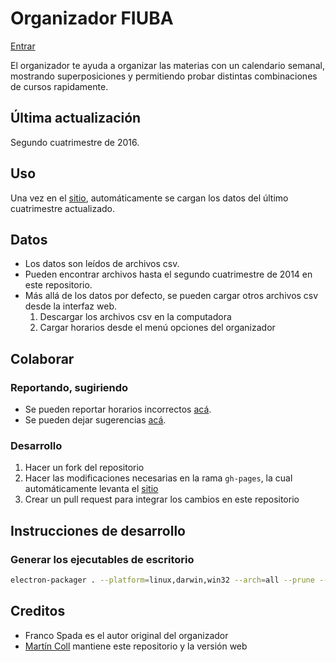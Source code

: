 # Organizador FIUBA

[Entrar](https://lugfi.github.io/organizador-fiuba/)

El organizador te ayuda a organizar las materias con un calendario semanal, mostrando superposiciones y permitiendo probar distintas combinaciones de cursos rapidamente.

## Última actualización

Segundo cuatrimestre de 2016.

## Uso

Una vez en el [sitio](https://lugfi.github.io/organizador-fiuba/), automáticamente se cargan los datos del último cuatrimestre actualizado.

## Datos

- Los datos son leídos de archivos csv.
- Pueden encontrar archivos hasta el segundo cuatrimestre de 2014 en este repositorio.
- Más allá de los datos por defecto, se pueden cargar otros archivos csv desde la interfaz web.
    1. Descargar los archivos csv en la computadora
    1. Cargar horarios desde el menú opciones del organizador

## Colaborar

### Reportando, sugiriendo

- Se pueden reportar horarios incorrectos [acá](https://github.com/lugfi/organizador-fiuba/issues/new?title=[CARRERAS][CÓDIGO][CURSO]&labels=horarios).
- Se pueden dejar sugerencias [acá](https://github.com/lugfi/organizador-fiuba/issues/new?labels=sugerencias).

### Desarrollo

1. Hacer un fork del repositorio
1. Hacer las modificaciones necesarias en la rama `gh-pages`, la cual automáticamente levanta el [sitio](https://lugfi.github.io/organizador-fiuba/)
1. Crear un pull request para integrar los cambios en este repositorio

## Instrucciones de desarrollo

### Generar los ejecutables de escritorio

```sh
electron-packager . --platform=linux,darwin,win32 --arch=all --prune --out=packages
```

## Creditos

- Franco Spada es el autor original del organizador
- [Martín Coll](https://github.com/tinchou) mantiene este repositorio y la versión web
